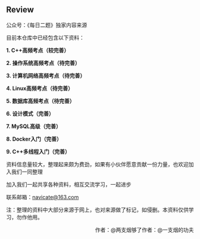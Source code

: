 ## Review
公众号：《每日二题》独家内容来源

目前本仓库中已经包含以下资料：

**1. C++高频考点（较完善）**

**2. 操作系统高频考点（待完善）**

**3. 计算机网络高频考点（待完善）**

**4. Linux高频考点（待完善）**

**5. 数据库高频考点（待完善）**

**6. 设计模式（完善）**

**7. MySQL高级（完善）**

**8. Docker入门（完善）**

**9. C++多线程入门（完善）**

资料信息量较大，整理起来颇为费劲，如果有小伙伴愿意贡献一份力量，也欢迎加入我们一同整理

加入我们一起共享各种资料，相互交流学习，一起进步

联系邮箱：navicate@163.com


注：整理的资料中大部分来源于网上，也对来源做了标记，如侵删。本资料仅供学习，勿作他用。



<div style="float:right;">作者：@一支烟的功夫</div>

<div style="float:right;">作者：@两支烟够了</div>

